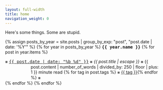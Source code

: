 ```yaml
---
layout: full-width
title: home
navigation_weight: 0
---
```


<style>
div.index-item {
  text-indent: -6em !important;
  padding-left: 6em !important;
}
</style>

Here's some things. Some are stupid.

{% assign posts_by_year = site.posts | group_by_exp: "post", "post.date | date: '%Y'" %}
{% for year in posts_by_year %}
<tt><strong>{{ year.name }}</strong></tt>
  {% for post in year.items %}
  <div class="index-item">⨳ <span class="post-meta"><tt><a class="post-link" href="{{ post.url | relative_url }}">{{ post.date | date: "%b %d" }}</a></tt></span> ⨳ <em>{{ post.title | escape }}</em> ⨳ {{ post.content | number_of_words | divided_by: 250 | floor | plus: 1 }} minute read {% for tag in post.tags %} ⨳ <a class="tag" href="/tag-{{ tag | slugify }}">{{ tag }}</a>{% endfor %} ⨳</div>
  {% endfor %}
{% endfor %}
